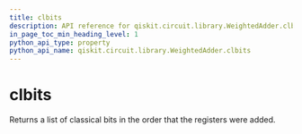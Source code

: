 ```yaml
---
title: clbits
description: API reference for qiskit.circuit.library.WeightedAdder.clbits
in_page_toc_min_heading_level: 1
python_api_type: property
python_api_name: qiskit.circuit.library.WeightedAdder.clbits
---
```


# clbits

Returns a list of classical bits in the order that the registers were added.

